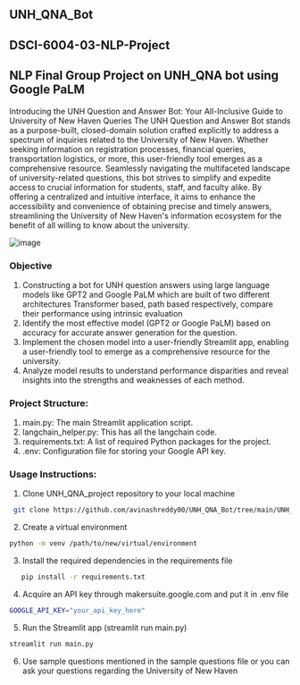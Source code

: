 ## UNH_QNA_Bot
## DSCI-6004-03-NLP-Project
## NLP Final Group Project on UNH_QNA bot using Google PaLM

Introducing the UNH Question and Answer Bot: Your All-Inclusive Guide to University of New Haven Queries
The UNH Question and Answer Bot stands as a purpose-built, closed-domain solution crafted explicitly to address a spectrum of inquiries related to the University of New Haven. Whether seeking information on registration processes, financial queries, transportation logistics, or more, this user-friendly tool emerges as a comprehensive resource. Seamlessly navigating the multifaceted landscape of university-related questions, this bot strives to simplify and expedite access to crucial information for students, staff, and faculty alike. By offering a centralized and intuitive interface, it aims to enhance the accessibility and convenience of obtaining precise and timely answers, streamlining the University of New Haven's information ecosystem for the benefit of all willing to know about the university.

![image](https://github.com/avinashreddy00/UNH_QNA_Bot/assets/54584829/ef341db7-20ec-41ba-94c9-96a26be8a70d)

### Objective
1.	Constructing a bot for UNH question answers using large language models like GPT2 and Google PaLM which are built of two different architectures Transformer based, path based respectively, compare their performance using intrinsic evaluation
2.	Identify the most effective model (GPT2 or Google PaLM) based on accuracy for accurate answer generation for the question.
3.	Implement the chosen model into a user-friendly Streamlit app, enabling a user-friendly tool to emerge as a comprehensive resource for the university.
4.	Analyze model results to understand performance disparities and reveal insights into the strengths and weaknesses of each method.

### Project Structure:
1. main.py: The main Streamlit application script.
2. langchain_helper.py: This has all the langchain code.
3. requirements.txt: A list of required Python packages for the project.
4. .env: Configuration file for storing your Google API key.

### Usage Instructions:
1. Clone UNH_QNA_project repository to your local machine
```bash
 git clone https://github.com/avinashreddy00/UNH_QNA_Bot/tree/main/UNH_QNA_project
```
2. Create a virtual environment
``` bash
python -m venv /path/to/new/virtual/environment
``` 
3. Install the required dependencies in the requirements file
```bash
   pip install -r requirements.txt
```
4. Acquire an API key through makersuite.google.com and put it in .env file
```bash
GOOGLE_API_KEY="your_api_key_here"
```
5. Run the Streamlit app (streamlit run main.py)
```bash
streamlit run main.py
```
6. Use sample questions mentioned in the sample questions file or you can ask your questions regarding the University of New Haven

